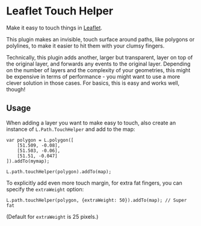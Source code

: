 Leaflet Touch Helper
====================

Make it easy to touch things in [Leaflet](http://leafletjs.com/).

This plugin makes an invisible, touch surface around paths, like polygons or polylines, to make it easier to hit them with your clumsy fingers.

Technically, this plugin adds another, larger but transparent, layer on top of the original layer, and forwards any events to the original layer.
Depending on the number of layers and the complexity of your geometries, this might be expensive in terms of performance - you might want to use
a more clever solution in those cases. For basics, this is easy and works well, though!

## Usage

When adding a layer you want to make easy to touch, also create an instance of `L.Path.TouchHelper` and add to the map:

```
var polygon = L.polygon([
    [51.509, -0.08],
    [51.503, -0.06],
    [51.51, -0.047]
]).addTo(mymap);

L.path.touchHelper(polygon).addTo(map);
```

To explicitly add even more touch margin, for extra fat fingers, you can specify the `extraWeight` option:

```
L.path.touchHelper(polygon, {extraWeight: 50}).addTo(map); // Super fat
```

(Default for `extraWeight` is 25 pixels.)
